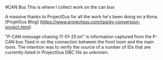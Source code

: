 #CAN Bus
This is where I collect work on the can bus

A massive thanks to ProjectGus for all the work he's been doing on a Kona.  
[ProjetGus Blog] (https://www.projectgus.com/tag/ev-conversion-project.html)


"P-CAN message chasing 11-01-25.txt" is information captured from the P-CAN bus Teed in on the connection between the front loom and the main loom.
The intention was to verify the source of a number of IDs that are currently listed in ProjectGus DBC file as unknown.
